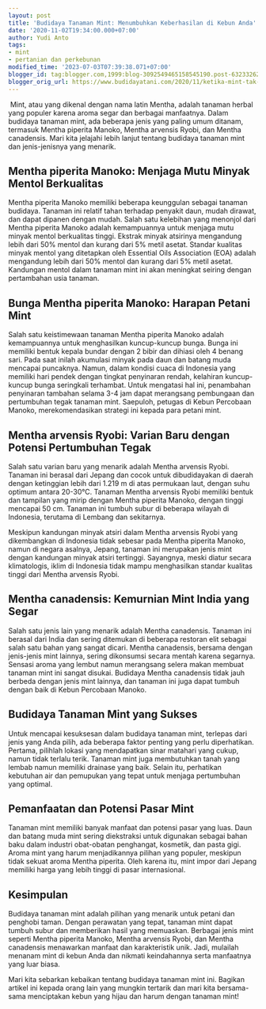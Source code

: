 ```yaml
---
layout: post
title: 'Budidaya Tanaman Mint: Menumbuhkan Keberhasilan di Kebun Anda'
date: '2020-11-02T19:34:00.000+07:00'
author: Yudi Anto
tags:
- mint
- pertanian dan perkebunan
modified_time: '2023-07-03T07:39:38.071+07:00'
blogger_id: tag:blogger.com,1999:blog-3092549465158545190.post-6323326247851156837
blogger_orig_url: https://www.budidayatani.com/2020/11/ketika-mint-tak-lagi-menjalar.html
---
```


<p>&nbsp;Mint, atau yang dikenal dengan nama latin Mentha, adalah tanaman herbal yang populer karena aroma segar dan berbagai manfaatnya. Dalam budidaya tanaman mint, ada beberapa jenis yang paling umum ditanam, termasuk Mentha piperita Manoko, Mentha arvensis Ryobi, dan Mentha canadensis. Mari kita jelajahi lebih lanjut tentang budidaya tanaman mint dan jenis-jenisnya yang menarik.</p><h2>Mentha piperita Manoko: Menjaga Mutu Minyak Mentol Berkualitas</h2><p>Mentha piperita Manoko memiliki beberapa keunggulan sebagai tanaman budidaya. Tanaman ini relatif tahan terhadap penyakit daun, mudah dirawat, dan dapat dipanen dengan mudah. Salah satu kelebihan yang menonjol dari Mentha piperita Manoko adalah kemampuannya untuk menjaga mutu minyak mentol berkualitas tinggi. Ekstrak minyak atsirinya mengandung lebih dari 50% mentol dan kurang dari 5% metil asetat. Standar kualitas minyak mentol yang ditetapkan oleh Essential Oils Association (EOA) adalah mengandung lebih dari 50% mentol dan kurang dari 5% metil asetat. Kandungan mentol dalam tanaman mint ini akan meningkat seiring dengan pertambahan usia tanaman.</p><h2>Bunga Mentha piperita Manoko: Harapan Petani Mint</h2><p>Salah satu keistimewaan tanaman Mentha piperita Manoko adalah kemampuannya untuk menghasilkan kuncup-kuncup bunga. Bunga ini memiliki bentuk kepala bundar dengan 2 bibir dan dihiasi oleh 4 benang sari. Pada saat inilah akumulasi minyak pada daun dan batang muda mencapai puncaknya. Namun, dalam kondisi cuaca di Indonesia yang memiliki hari pendek dengan tingkat penyinaran rendah, kelahiran kuncup-kuncup bunga seringkali terhambat. Untuk mengatasi hal ini, penambahan penyinaran tambahan selama 3-4 jam dapat merangsang pembungaan dan pertumbuhan tegak tanaman mint. Saepuloh, petugas di Kebun Percobaan Manoko, merekomendasikan strategi ini kepada para petani mint.</p><h2>Mentha arvensis Ryobi: Varian Baru dengan Potensi Pertumbuhan Tegak</h2><p>Salah satu varian baru yang menarik adalah Mentha arvensis Ryobi. Tanaman ini berasal dari Jepang dan cocok untuk dibudidayakan di daerah dengan ketinggian lebih dari 1.219 m di atas permukaan laut, dengan suhu optimum antara 20-30°C. Tanaman Mentha arvensis Ryobi memiliki bentuk dan tampilan yang mirip dengan Mentha piperita Manoko, dengan tinggi mencapai 50 cm. Tanaman ini tumbuh subur di beberapa wilayah di Indonesia, terutama di Lembang dan sekitarnya.</p><p>Meskipun kandungan minyak atsiri dalam Mentha arvensis Ryobi yang dikembangkan di Indonesia tidak sebesar pada Mentha piperita Manoko, namun di negara asalnya, Jepang, tanaman ini merupakan jenis mint dengan kandungan minyak atsiri tertinggi. Sayangnya, meski diatur secara klimatologis, iklim di Indonesia tidak mampu menghasilkan standar kualitas tinggi dari Mentha arvensis Ryobi.</p><h2>Mentha canadensis: Kemurnian Mint India yang Segar</h2><p>Salah satu jenis lain yang menarik adalah Mentha canadensis. Tanaman ini berasal dari India dan sering ditemukan di beberapa restoran elit sebagai salah satu bahan yang sangat dicari. Mentha canadensis, bersama dengan jenis-jenis mint lainnya, sering dikonsumsi secara mentah karena segarnya. Sensasi aroma yang lembut namun merangsang selera makan membuat tanaman mint ini sangat disukai. Budidaya Mentha canadensis tidak jauh berbeda dengan jenis mint lainnya, dan tanaman ini juga dapat tumbuh dengan baik di Kebun Percobaan Manoko.</p><h2>Budidaya Tanaman Mint yang Sukses</h2><p>Untuk mencapai kesuksesan dalam budidaya tanaman mint, terlepas dari jenis yang Anda pilih, ada beberapa faktor penting yang perlu diperhatikan. Pertama, pilihlah lokasi yang mendapatkan sinar matahari yang cukup, namun tidak terlalu terik. Tanaman mint juga membutuhkan tanah yang lembab namun memiliki drainase yang baik. Selain itu, perhatikan kebutuhan air dan pemupukan yang tepat untuk menjaga pertumbuhan yang optimal.</p><h2>Pemanfaatan dan Potensi Pasar Mint</h2><p>Tanaman mint memiliki banyak manfaat dan potensi pasar yang luas. Daun dan batang muda mint sering diekstraksi untuk digunakan sebagai bahan baku dalam industri obat-obatan penghangat, kosmetik, dan pasta gigi. Aroma mint yang harum menjadikannya pilihan yang populer, meskipun tidak sekuat aroma Mentha piperita. Oleh karena itu, mint impor dari Jepang memiliki harga yang lebih tinggi di pasar internasional.</p><h2>Kesimpulan</h2><p>Budidaya tanaman mint adalah pilihan yang menarik untuk petani dan penghobi taman. Dengan perawatan yang tepat, tanaman mint dapat tumbuh subur dan memberikan hasil yang memuaskan. Berbagai jenis mint seperti Mentha piperita Manoko, Mentha arvensis Ryobi, dan Mentha canadensis menawarkan manfaat dan karakteristik unik. Jadi, mulailah menanam mint di kebun Anda dan nikmati keindahannya serta manfaatnya yang luar biasa.</p><p>Mari kita sebarkan kebaikan tentang budidaya tanaman mint ini. Bagikan artikel ini kepada orang lain yang mungkin tertarik dan mari kita bersama-sama menciptakan kebun yang hijau dan harum dengan tanaman mint!</p>